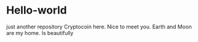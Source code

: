 # Hello-world
just another repository
Cryptocoin here. Nice to meet you. 
Earth and Moon are my home. Is beautifully
